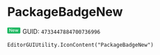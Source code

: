 # PackageBadgeNew
![](/img/PackageBadgeNew.png)
GUID: `4733447884700736996`
```
EditorGUIUtility.IconContent("PackageBadgeNew")
```
